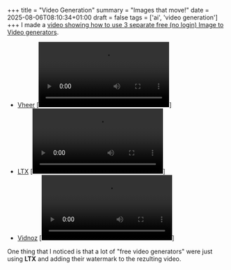 +++
title = "Video Generation"
summary = "Images that move!"
date = 2025-08-06T08:10:34+01:00
draft = false
tags = ['ai', 'video generation']
+++
I made a [video showing how to use 3 separate free (no login) Image to Video generators](https://www.youtube.com/watch?v=7E8cTR_GsnE).

- [Vheer](www.vheer.com/app/image-to-video)
  [![output](Vheer.mp4)]
- [LTX](www.vheer.com/app/image-to-video)
  [![output](ltx.mp4)]
- [Vidnoz](https://www.vidnoz.com/image-to-video-ai.html)
  [![output](vidnoz.mp4)]

One thing that I noticed is that a lot of "free video generators" were just using **LTX** and adding their watermark to the rezulting video.
